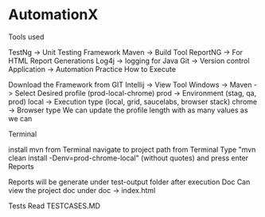 # AutomationX

Tools used

TestNg -> Unit Testing Framework
Maven -> Build Tool
ReportNG -> For HTML Report Generations
Log4j -> logging for Java
Git -> Version control
Application -> Automation Practice
How to Execute

Download the Framework from GIT
Intellij -> View Tool Windows -> Maven -> Select Desired profile (prod-local-chrome)
prod -> Environment (stag, qa, prod)
local -> Execution type (local, grid, saucelabs, browser stack)
chrome -> Browser type
We can update the profile length with as many values as we can

Terminal

install mvn from Terminal
navigate to project path from Terminal
Type "mvn clean install -Denv=prod-chrome-local" (without quotes) and press enter
Reports

Reports will be generate under test-output folder after execution
Doc Can view the project doc under doc -> index.html

Tests Read TESTCASES.MD
